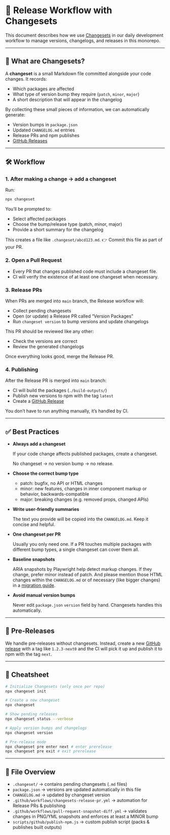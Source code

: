 # 🚢 Release Workflow with Changesets

This document describes how we use [Changesets](https://github.com/changesets/changesets) in our daily development workflow to manage versions, changelogs, and releases in this monorepo.

---

## 📖 What are Changesets?

A **changeset** is a small Markdown file committed alongside your code changes. It records:

- Which packages are affected
- What type of version bump they require (`patch`, `minor`, `major`)
- A short description that will appear in the changelog

By collecting these small pieces of information, we can automatically generate:

- Version bumps in `package.json`
- Updated `CHANGELOG.md` entries
- Release PRs and npm publishes
- [GitHub Releases](https://github.com/db-ux-design-system/core-web/releases)

---

## 🛠 Workflow

### 1. After making a change → add a changeset

Run:

```bash
npx changeset
```

You’ll be prompted to:

- Select affected packages
- Choose the bump/release type (patch, minor, major)
- Provide a short summary for the changelog

This creates a file like `.changeset/abcd123.md`.
👉 Commit this file as part of your PR.

### 2. Open a Pull Request

- Every PR that changes published code must include a changeset file.
- CI will verify the existence of at least one changeset when necessary.

### 3. Release PRs

When PRs are merged into `main` branch, the Release workflow will:

- Collect pending changesets
- Open (or update) a Release PR called “Version Packages”
- Run `changeset version` to bump versions and update changelogs

This PR should be reviewed like any other:

- Check the versions are correct
- Review the generated changelogs

Once everything looks good, merge the Release PR.

### 4. Publishing

After the Release PR is merged into `main` branch:

- CI will build the packages (`./build-outputs/`)
- Publish new versions to npm with the tag `latest`
- Create a [GitHub Release](https://github.com/db-ux-design-system/core-web/releases)

You don’t have to run anything manually, it’s handled by CI.

---

## ✅ Best Practices

- **Always add a changeset**

    If your code change affects published packages, create a changeset.

    No changeset → no version bump → no release.

- **Choose the correct bump type**
    - patch: bugfix, no API or HTML changes
    - minor: new features, changes in inner component markup or behavior, backwards-compatible
    - major: breaking changes (e.g. removed props, changed APIs)

- **Write user-friendly summaries**

    The text you provide will be copied into the `CHANGELOG.md`. Keep it concise and helpful.

- **One changeset per PR**

    Usually you only need one. If a PR touches multiple packages with different bump types, a single changeset can cover them all.

- **Baseline snapshots**

    ARIA snapshots by Playwright help detect markup changes. If they change, prefer minor instead of patch.
    And please mention those HTML changes within the `CHANGELOG.md` or of necessary (like bigger changes) in a [migration guide](https://github.com/db-ux-design-system/core-web/tree/main/docs/migration).

- **Avoid manual version bumps**

    Never edit `package.json` `version` field by hand. Changesets handles this automatically.

---

## 🚧 Pre-Releases

We handle pre-releases without changesets.
Instead, create a new [GitHub release](https://github.com/db-ux-design-system/core-web/releases/new)
with a tag like `1.2.3-next0` and the CI will pick it up and publish it to npm with the tag `next`.


---


## 🔑 Cheatsheet

```bash
# Initialize Changesets (only once per repo)
npx changeset init

# Create a new changeset
npx changeset

# Show pending releases
npx changeset status --verbose

# Apply version bumps and changelogs
npx changeset version

# Pre-release mode
npx changeset pre enter next # enter prerelease
npx changeset pre exit # exit prerelease
```

---

## 📂 File Overview

- `.changeset/` → contains pending changesets (`.md` files)
- `package.json` → versions are updated automatically in this file
- `CHANGELOG.md` → updated by changeset version
- `.github/workflows/changesets-release-pr.yml` → automation for Release PRs & publishing
- `.github/workflows/pull-request-snapshot-diff.yml` → validates changes in PNG/YML snapshots and enforces at least a MINOR bump
- `scripts/github/publish-npm.js` → custom publish script (packs & publishes built outputs)
